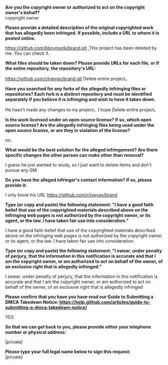 **Are you the copyright owner or authorized to act on the copyright owner's behalf?**  
copyright owner

**Please provide a detailed description of the original copyrighted work that has allegedly been infringed. If possible, include a URL to where it is posted online.**  

https://github.com/bboymonk/brand.git ,This project has been deleted by me. You can check it.

**What files should be taken down? Please provide URLs for each file, or if the entire repository, the repository's URL:** 

https://github.com/cliveyao/brand.git Delete entire project。

**Have you searched for any forks of the allegedly infringing files or repositories? Each fork is a distinct repository and must be identified separately if you believe it is infringing and wish to have it taken down.**  

He hasn't made any changes to my project，I hope Delete entire project。

**Is the work licensed under an open source license? If so, which open source license? Are the allegedly infringing files being used under the open source license, or are they in violation of the license?**

no.

**What would be the best solution for the alleged infringement? Are there specific changes the other person can make other than removal?**

I guess he just wanted to study, so I just want to delete items and don't pursue any GM

**Do you have the alleged infringer's contact information? If so, please provide it:**

I only know his URL https://github.com/cliveyao/brand

**Type (or copy and paste) the following statement: "I have a good faith belief that use of the copyrighted materials described above on the infringing web pages is not authorized by the copyright owner, or its agent, or the law. I have taken fair use into consideration."**

I have a good faith belief that use of the copyrighted materials described above on the infringing web pages is not authorized by the copyright owner, or its agent, or the law. I have taken fair use into consideration.

**Type (or copy and paste) the following statement: "I swear, under penalty of perjury, that the information in this notification is accurate and that I am the copyright owner, or am authorized to act on behalf of the owner, of an exclusive right that is allegedly infringed."**

I swear, under penalty of perjury, that the information in this notification is accurate and that I am the copyright owner, or am authorized to act on behalf of the owner, of an exclusive right that is allegedly infringed

**Please confirm that you have you have read our Guide to Submitting a DMCA Takedown Notice: https://help.github.com/articles/guide-to-submitting-a-dmca-takedown-notice/**

YES

**So that we can get back to you, please provide either your telephone number or physical address:**

[private]

**Please type your full legal name below to sign this request:**  
[private]
